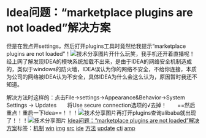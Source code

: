 # Idea问题：“marketplace plugins are not loaded”解决方案

但是在我点开settings，然后打开plugins工具时竟然给我提示“marketplace plugins are not loaded”！![技术分享图片](D:\workspace\vscode_space\My_MarkdownBook\Topora_pic\20190129192033061902.png)开什么玩笑，我手机还开着直播呢！经上网了解发现IDEA的模块系统加载不出来，是由于IDEA的网络安全机制造成的，类似于windows的防火墙，IDEA误认为你的网络不安全，不给你连接，本质为公司的网络被IDEA认为不安全，具体IDEA为什么会这么认为，原因暂时我还不知道。

解决方法时这样的：点击File->settings->Appearance&Behavior->System Settings -> Updates　　将Use secure connection选项的√去掉！　　==然后重点！重启一下Idea==！！！![技术分享图片](D:\workspace\vscode_space\My_MarkdownBook\Topora_pic\20190129192033175188.png)再打开plugins查询alibaba就出现了！！！![技术分享图片](D:\workspace\vscode_space\My_MarkdownBook\Topora_pic\20190129192033296286.png) [Idea问题：“marketplace plugins are not loaded”解决方案](http://www.mamicode.com/info-detail-2602604.html)标签：[机制](http://www.mamicode.com/so/1/机制)  [win](http://www.mamicode.com/so/1/win)  [img](http://www.mamicode.com/so/1/img)  [src](http://www.mamicode.com/so/1/src)  [ide](http://www.mamicode.com/so/1/ide)  [方法](http://www.mamicode.com/so/1/方法)  [update](http://www.mamicode.com/so/1/update)  [cti](http://www.mamicode.com/so/1/cti)  [amp](http://www.mamicode.com/so/1/amp)  